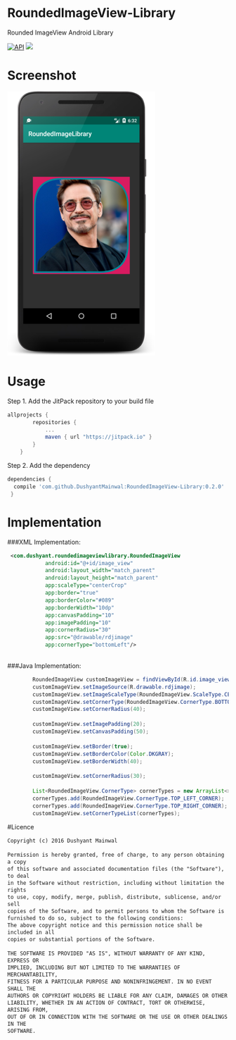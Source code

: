 # RoundedImageView-Library
Rounded ImageView Android Library

[![API](https://img.shields.io/badge/API-9%2B-blue.svg?style=flat)](https://android-arsenal.com/api?level=9)  [![](https://jitpack.io/v/DushyantMainwal/RoundedImageView-Library.svg)](https://jitpack.io/#DushyantMainwal/RoundedImageView-Library) 

# Screenshot
![Screenshot](/screenshot.png)

# Usage
Step 1. Add the JitPack repository to your build file
```groovy
allprojects {
        repositories {
            ...
            maven { url "https://jitpack.io" }
        }
    }
```
Step 2. Add the dependency
```groovy
dependencies {
  compile 'com.github.DushyantMainwal:RoundedImageView-Library:0.2.0'
 }
 ```
 
 # Implementation
###XML Implementation:
```xml
 <com.dushyant.roundedimageviewlibrary.RoundedImageView
            android:id="@+id/image_view"
            android:layout_width="match_parent"
            android:layout_height="match_parent"
            app:scaleType="centerCrop"
            app:border="true"
            app:borderColor="#089"
            app:borderWidth="10dp"
            app:canvasPadding="10"
            app:imagePadding="10"
            app:cornerRadius="30"
            app:src="@drawable/rdjimage"
            app:cornerType="bottomLeft"/>
        
```

###Java Implementation:
```java
        RoundedImageView customImageView = findViewById(R.id.image_view);
        customImageView.setImageSource(R.drawable.rdjimage);
        customImageView.setImageScaleType(RoundedImageView.ScaleType.CENTRE_CROP);
        customImageView.setCornerType(RoundedImageView.CornerType.BOTTOM_RIGHT_CORNER);
        customImageView.setCornerRadius(40);

        customImageView.setImagePadding(20);
        customImageView.setCanvasPadding(50);

        customImageView.setBorder(true);
        customImageView.setBorderColor(Color.DKGRAY);
        customImageView.setBorderWidth(40);
        
        customImageView.setCornerRadius(30);

        List<RoundedImageView.CornerType> cornerTypes = new ArrayList<>();
        cornerTypes.add(RoundedImageView.CornerType.TOP_LEFT_CORNER);
        cornerTypes.add(RoundedImageView.CornerType.TOP_RIGHT_CORNER);
        customImageView.setCornerTypeList(cornerTypes);
```

#Licence
```
Copyright (c) 2016 Dushyant Mainwal

Permission is hereby granted, free of charge, to any person obtaining a copy
of this software and associated documentation files (the "Software"), to deal
in the Software without restriction, including without limitation the rights
to use, copy, modify, merge, publish, distribute, sublicense, and/or sell
copies of the Software, and to permit persons to whom the Software is
furnished to do so, subject to the following conditions:
The above copyright notice and this permission notice shall be included in all
copies or substantial portions of the Software.

THE SOFTWARE IS PROVIDED "AS IS", WITHOUT WARRANTY OF ANY KIND, EXPRESS OR
IMPLIED, INCLUDING BUT NOT LIMITED TO THE WARRANTIES OF MERCHANTABILITY,
FITNESS FOR A PARTICULAR PURPOSE AND NONINFRINGEMENT. IN NO EVENT SHALL THE
AUTHORS OR COPYRIGHT HOLDERS BE LIABLE FOR ANY CLAIM, DAMAGES OR OTHER
LIABILITY, WHETHER IN AN ACTION OF CONTRACT, TORT OR OTHERWISE, ARISING FROM,
OUT OF OR IN CONNECTION WITH THE SOFTWARE OR THE USE OR OTHER DEALINGS IN THE
SOFTWARE.
```
